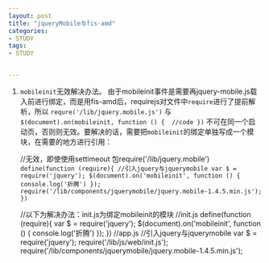 ```yaml
---
layout: post
title: "jqueryMobile与fis-amd"
categories:
- STUDY
tags:
- STUDY


---
```

 1. <code>mobileinit</code>无效解决办法。
    由于mobileinit事件是需要再jquery-mobile.js载入前进行绑定，而是用fis-amd后，requirejs对文件中<code>require</code>进行了提前解析，所以
    <code>requre('/lib/jquery.mobile.js')</code>
    与
    `$(document).on(mobileinit, function () { 
        //code
    })`
    不可在同一个启动页，否则则无效。要解决的话，需要把<code>mobileinit</code>的绑定单独写成一个模块，在需要的地方进行引用：

    //无效，即使使用settimeout 包require('/lib/jquery.mobile')
    `define(function (require){
        //引入jquery与jquerymobile
        var $ = require('jquery');
        $(document).on('mobileinit', function () {
            console.log('折腾')
        });
        require('/lib/components/jquerymobile/jquery.mobile-1.4.5.min.js');
    })`
    
    //以下为解决办法：init.js为绑定mobileinit的模块
    //init.js
    define(function (require){
        var $ = require('jquery');
        $(document).on('mobileinit', function () {
            console.log('折腾')
        });
    })
    //app.js
    //引入jquery与jquerymobile
    var $ = require('jquery');
    require('/lib/js/web/init.js');
    require('/lib/components/jquerymobile/jquery.mobile-1.4.5.min.js');